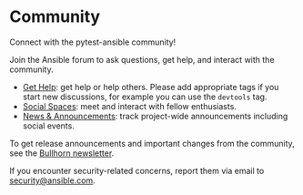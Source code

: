 # Community

Connect with the pytest-ansible community!

Join the Ansible forum to ask questions, get help, and interact with the
community.

- [Get Help](https://forum.ansible.com/c/help/6): get help or help others.
  Please add appropriate tags if you start new discussions, for example you can
  use the `devtools` tag.
- [Social Spaces](https://forum.ansible.com/c/chat/4): meet and interact with
  fellow enthusiasts.
- [News & Announcements](https://forum.ansible.com/c/news/5): track project-wide
  announcements including social events.

To get release announcements and important changes from the community, see the
[Bullhorn newsletter](https://docs.ansible.com/ansible/devel/community/communication.html#the-bullhorn).

If you encounter security-related concerns, report them via email to
[security@ansible.com](mailto:security@ansible.com).
